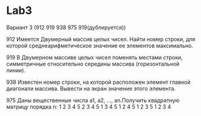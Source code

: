 # Lab3
Вариант 3 (912 919 938 975 919(дублируется))

912 Имеется Двумерный массив целых чисел. Найти номер строки, для которой среднеарифметическое значение ее элементов максимально.

919 В Двумерном массиве целых чисел поменять местами строки, симметричные относительно середины массива (горизонтальной линии).

938 Известен номер строки, на которой расположен элемент главной диагонали массива. Вывести на экран значение этого элемента.

975 Даны вещественные числа a1, a2, …, an.Получить квадратную матрицу порядка n:
1 2 3 4 5
2 3 4 5 1
3 4 5 1 2
4 5 1 2 3
5 1 2 3 4
